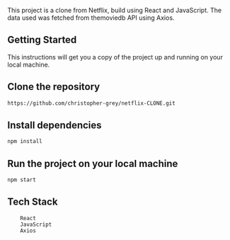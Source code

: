 This project is a clone from Netflix, build using React and JavaScript. The data used was fetched from themoviedb API using Axios.


## Getting Started
This instructions will get you a copy of the project up and running on your local machine.

## Clone the repository
```bash
https://github.com/christopher-grey/netflix-CLONE.git
```
## Install dependencies
```bash
npm install
```


## Run the project on your local machine
```bash
npm start
```



## Tech Stack
        React
        JavaScript
        Axios
